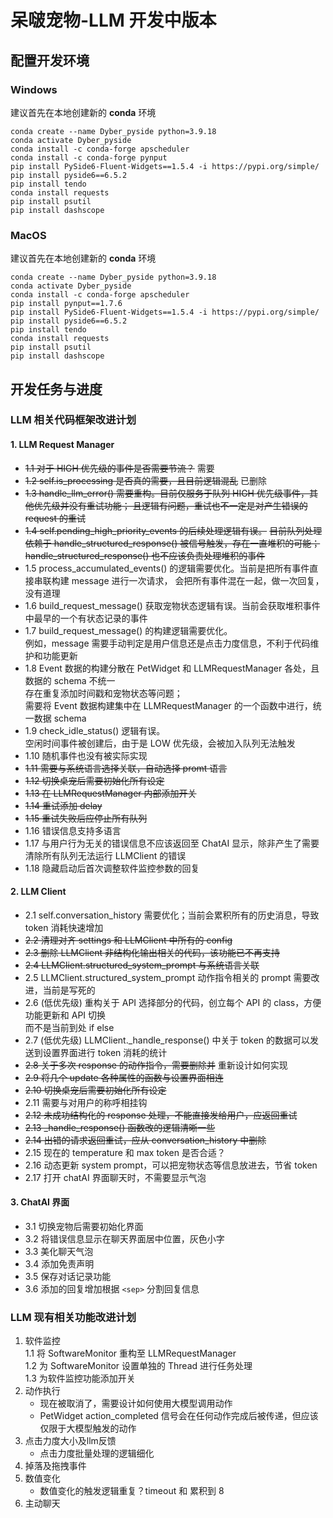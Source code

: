 # 呆啵宠物-LLM 开发中版本

  
## 配置开发环境

### Windows
  建议首先在本地创建新的 **conda** 环境  
  ```
  conda create --name Dyber_pyside python=3.9.18
  conda activate Dyber_pyside
  conda install -c conda-forge apscheduler
  conda install -c conda-forge pynput
  pip install PySide6-Fluent-Widgets==1.5.4 -i https://pypi.org/simple/
  pip install pyside6==6.5.2
  pip install tendo
  conda install requests
  pip install psutil
  pip install dashscope
  ```

  
### MacOS
  建议首先在本地创建新的 **conda** 环境  
  ```
  conda create --name Dyber_pyside python=3.9.18
  conda activate Dyber_pyside
  conda install -c conda-forge apscheduler
  pip install pynput==1.7.6
  pip install PySide6-Fluent-Widgets==1.5.4 -i https://pypi.org/simple/
  pip install pyside6==6.5.2
  pip install tendo
  conda install requests
  pip install psutil
  pip install dashscope
  ```
  

## 开发任务与进度 

### LLM 相关代码框架改进计划
#### 1. LLM Request Manager  
- ~~1.1 对于 HIGH 优先级的事件是否需要节流？~~ 需要  
- ~~1.2 self.is_processing 是否真的需要，且目前逻辑混乱~~ 已删除  
- ~~1.3 handle_llm_error() 需要重构。目前仅服务于队列 HIGH 优先级事件，其他优先级并没有重试功能；
        且逻辑有问题，重试也不一定是对产生错误的 request 的重试~~  
- ~~1.4 self.pending_high_priority_events 的后续处理逻辑有误。~~
        ~~目前队列处理依赖于 handle_structured_response() 被信号触发，存在一直堆积的可能；~~ 
        ~~handle_structured_response() 也不应该负责处理堆积的事件~~  
- 1.5 process_accumulated_events() 的逻辑需要优化。当前是把所有事件直接串联构建 message 进行一次请求，
        会把所有事件混在一起，做一次回复，没有道理  
- 1.6 build_request_message() 获取宠物状态逻辑有误。当前会获取堆积事件中最早的一个有状态记录的事件  
- 1.7 build_request_message() 的构建逻辑需要优化。  
        例如，message 需要手动判定是用户信息还是点击力度信息，不利于代码维护和功能更新 
- 1.8 Event 数据的构建分散在 PetWidget 和 LLMRequestManager 各处，且数据的 schema 不统一  
        存在重复添加时间戳和宠物状态等问题；  
        需要将 Event 数据构建集中在 LLMRequestManager 的一个函数中进行，统一数据 schema  
- 1.9 check_idle_status() 逻辑有误。  
        空闲时间事件被创建后，由于是 LOW 优先级，会被加入队列无法触发  
- 1.10 随机事件也没有被实际实现  
- ~~1.11 需要与系统语言选择关联，自动选择 promt 语言~~  
- ~~1.12 切换桌宠后需要初始化所有设定~~  
- ~~1.13 在 LLMRequestManager 内部添加开关~~  
- ~~1.14 重试添加 delay~~  
- ~~1.15 重试失败后应停止所有队列~~  
- 1.16 错误信息支持多语言
- 1.17 与用户行为无关的错误信息不应该返回至 ChatAI 显示，除非产生了需要清除所有队列无法运行 LLMClient 的错误
- 1.18 隐藏启动后首次调整软件监控参数的回复
    
  
#### 2. LLM Client  
- 2.1 self.conversation_history 需要优化；当前会累积所有的历史消息，导致 token 消耗快速增加  
- ~~2.2 清理对齐 settings 和 LLMClient 中所有的 config~~  
- ~~2.3 删除 LLMClient 非结构化输出相关的代码，该功能已不再支持~~  
- ~~2.4 LLMClient.structured_system_prompt 与系统语言关联~~  
- 2.5 LLMClient.structured_system_prompt 动作指令相关的 prompt 需要改进，当前是写死的  
- 2.6 (低优先级) 重构关于 API 选择部分的代码，创立每个 API 的 class，方便功能更新和 API 切换  
        而不是当前到处 if else  
- 2.7 (低优先级) LLMClient._handle_response() 中关于 token 的数据可以发送到设置界面进行 token 消耗的统计  
- ~~2.8 关于多次 response 的动作指令，需要删除并~~ 重新设计如何实现  
- ~~2.9 将几个 update 各种属性的函数与设置界面相连~~  
- ~~2.10 切换桌宠后需要初始化所有设定~~  
- 2.11 需要与对用户的称呼相挂钩  
- ~~2.12 未成功结构化的 response 处理，不能直接发给用户，应返回重试~~  
- ~~2.13 _handle_response() 函数改的逻辑清晰一些~~  
- ~~2.14 出错的请求返回重试，应从 conversation_history 中删除~~
- 2.15 现在的 temperature 和 max token 是否合适？
- 2.16 动态更新 system prompt，可以把宠物状态等信息放进去，节省 token
- 2.17 打开 chatAI 界面聊天时，不需要显示气泡
  
  
#### 3. ChatAI 界面  
- 3.1 切换宠物后需要初始化界面
- 3.2 将错误信息显示在聊天界面居中位置，灰色小字
- 3.3 美化聊天气泡
- 3.4 添加免责声明
- 3.5 保存对话记录功能
- 3.6 添加的回复增加根据 ``<sep>`` 分割回复信息



### LLM 现有相关功能改进计划
1. 软件监控  
    1.1 将 SoftwareMonitor 重构至 LLMRequestManager  
    1.2 为 SoftwareMonitor 设置单独的 Thread 进行任务处理  
    1.3 为软件监控功能添加开关  
2. 动作执行
    - 现在被取消了，需要设计如何使用大模型调用动作
    - PetWidget action_completed 信号会在任何动作完成后被传递，但应该仅限于大模型触发的动作
3. 点击力度大小及llm反馈
    - 点击力度批量处理的逻辑细化
4. 掉落及拖拽事件
5. 数值变化
    - 数值变化的触发逻辑重复？timeout 和 累积到 8
6. 主动聊天


